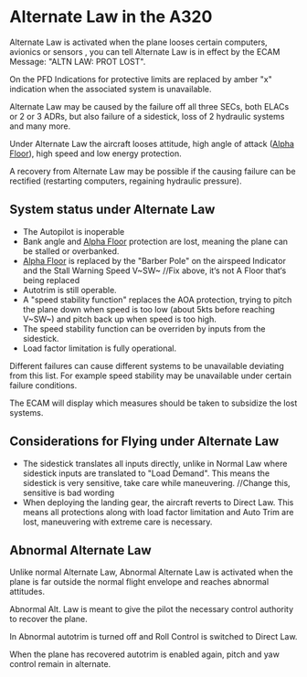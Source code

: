 # Alternate Law in the A320
Alternate Law is activated when the plane looses certain computers, avionics or sensors , you can tell Alternate Law is in effect by the ECAM Message: "ALTN LAW: PROT LOST".

On the PFD Indications for protective limits are replaced by amber "x" indication when the associated system is unavailable.

Alternate Law may be caused by the failure off all three SECs, both ELACs or 2 or 3 ADRs, but also failure of a sidestick, loss of 2 hydraulic systems and many more.

Under Alternate Law the aircraft looses attitude, high angle of attack ([Alpha Floor](afloor.md)), high speed and low energy protection.

A recovery from Alternate Law may be possible if the causing failure can be rectified (restarting computers, regaining hydraulic pressure).
## System status under Alternate Law
- The Autopilot is inoperable
- Bank angle and [Alpha Floor](afloor.md) protection are lost, meaning the plane can be stalled or overbanked. 
- [Alpha Floor](afloor.md) is replaced by the "Barber Pole" on the airspeed Indicator and the Stall Warning Speed V~SW~
//Fix above, it‘s not A Floor that‘s being replaced 
- Autotrim is still operable.
- A "speed stability function" replaces the AOA protection, trying to pitch the plane down when speed is too low (about 5kts before reaching V~SW~) and pitch back up when speed is too high.
- The speed stability function can be overriden by inputs from the sidestick.
- Load factor limitation is fully operational.

Different failures can cause different systems to be unavailable deviating from this list. For example speed stability may be unavailable under certain failure conditions.

The ECAM will display which measures should be taken to subsidize the lost systems.

## Considerations for Flying under Alternate Law
- The sidestick translates all inputs directly, unlike in Normal Law where sidestick inputs are translated to "Load Demand". This means the sidestick is very sensitive, take care while maneuvering.
//Change this, sensitive is bad wording 
- When deploying the landing gear, the aircraft reverts to Direct Law. This means all protections along with load factor limitation and Auto Trim are lost, maneuvering with extreme care is necessary.

## Abnormal Alternate Law
Unlike normal Alternate Law, Abnormal Alternate Law is activated when the plane is far outside the normal flight envelope and reaches abnormal attitudes.

Abnormal Alt. Law is meant to give the pilot the necessary control authority to recover the plane.

In Abnormal autotrim is turned off and Roll Control is switched to Direct Law.

When the plane has recovered autotrim is enabled again, pitch and yaw control remain in alternate.